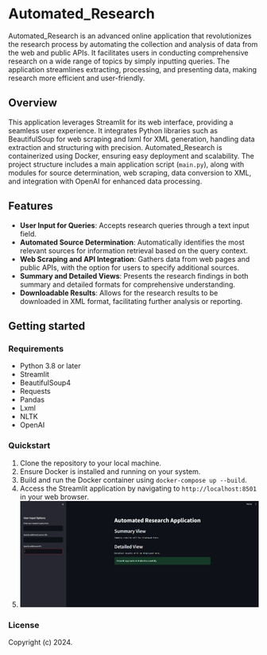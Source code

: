 # Automated_Research

Automated_Research is an advanced online application that revolutionizes the research process by automating the collection and analysis of data from the web and public APIs. It facilitates users in conducting comprehensive research on a wide range of topics by simply inputting queries. The application streamlines extracting, processing, and presenting data, making research more efficient and user-friendly.

## Overview

This application leverages Streamlit for its web interface, providing a seamless user experience. It integrates Python libraries such as BeautifulSoup for web scraping and lxml for XML generation, handling data extraction and structuring with precision. Automated_Research is containerized using Docker, ensuring easy deployment and scalability. The project structure includes a main application script (`main.py`), along with modules for source determination, web scraping, data conversion to XML, and integration with OpenAI for enhanced data processing.

## Features

- **User Input for Queries**: Accepts research queries through a text input field.
- **Automated Source Determination**: Automatically identifies the most relevant sources for information retrieval based on the query context.
- **Web Scraping and API Integration**: Gathers data from web pages and public APIs, with the option for users to specify additional sources.
- **Summary and Detailed Views**: Presents the research findings in both summary and detailed formats for comprehensive understanding.
- **Downloadable Results**: Allows for the research results to be downloaded in XML format, facilitating further analysis or reporting.

## Getting started

### Requirements

- Python 3.8 or later
- Streamlit
- BeautifulSoup4
- Requests
- Pandas
- Lxml
- NLTK
- OpenAI

### Quickstart

1. Clone the repository to your local machine.
2. Ensure Docker is installed and running on your system.
3. Build and run the Docker container using `docker-compose up --build`.
4. Access the Streamlit application by navigating to `http://localhost:8501` in your web browser.
5. ![streamlit-app-image](streamlit.png)



### License

Copyright (c) 2024.
